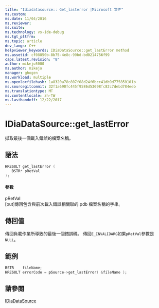 ```yaml
---
title: "Idiadatasource:: Get_lasterror |Microsoft 文件"
ms.custom: 
ms.date: 11/04/2016
ms.reviewer: 
ms.suite: 
ms.technology: vs-ide-debug
ms.tgt_pltfrm: 
ms.topic: article
dev_langs: C++
helpviewer_keywords: IDiaDataSource::get_lastError method
ms.assetid: cf08850b-8b75-4e8c-90bd-bd0214756f99
caps.latest.revision: "8"
author: mikejo5000
ms.author: mikejo
manager: ghogen
ms.workload: multiple
ms.openlocfilehash: 1a8320a78c807f08d24f6bcc41db9d775850101b
ms.sourcegitcommit: 32f1a690fc445f9586d53698fc82c7debd784eeb
ms.translationtype: MT
ms.contentlocale: zh-TW
ms.lasthandoff: 12/22/2017
---
```

# <a name="idiadatasourcegetlasterror"></a>IDiaDataSource::get_lastError
擷取最後一個載入錯誤的檔案名稱。  
  
## <a name="syntax"></a>語法  
  
```C++  
HRESULT get_lastError (  
   BSTR* pRetVal  
);  
```  
  
#### <a name="parameters"></a>參數  
 pRetVal  
 [out]傳回包含與前次載入錯誤相關聯的.pdb 檔案名稱的字串。  
  
## <a name="return-value"></a>傳回值  
 傳回負載作業所導致的最後一個錯誤碼。 傳回`E_INVALIDARG`如果`pRetVal`參數是`NULL`。  
  
## <a name="example"></a>範例  
  
```C++  
BSTR    fileName;  
HRESULT errorCode = pSource->get_lastError( &fileName );  
```  
  
## <a name="see-also"></a>請參閱  
 [IDiaDataSource](../../debugger/debug-interface-access/idiadatasource.md)